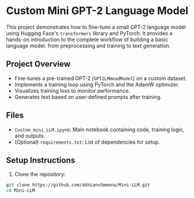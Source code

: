 # Custom Mini GPT-2 Language Model

This project demonstrates how to fine-tune a small GPT-2 language model using Hugging Face's `transformers` library and PyTorch. It provides a hands-on introduction to the complete workflow of building a basic language model: from preprocessing and training to text generation.

## Project Overview

- Fine-tunes a pre-trained GPT-2 (`GPT2LMHeadModel`) on a custom dataset.
- Implements a training loop using PyTorch and the AdamW optimizer.
- Visualizes training loss to monitor performance.
- Generates text based on user-defined prompts after training.

## Files

- `Custom_mini_LLM.ipynb`: Main notebook containing code, training logic, and outputs.
- (Optional) `requirements.txt`: List of dependencies for setup.

## Setup Instructions

1. Clone the repository:

```bash
git clone https://github.com/abhianvSmeena/Mini-LLM.git
cd Mini-LLM
